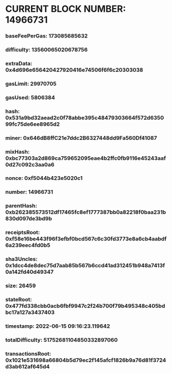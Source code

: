 # CURRENT BLOCK NUMBER: 14966731

### baseFeePerGas: 173085685632
### difficulty: 13560065020678756
### extraData: 0x4d696e656420427920416e74506f6f6c20303038
### gasLimit: 29970705
### gasUsed: 5806384
### hash: 0x531a9bd32aead2c0f78abbe395c48479303664f572d635099fc75de6ee8965d2
### miner: 0x646dB8ffC21e7ddc2B6327448dd9Fa560Df41087
### mixHash: 0xbc77303a2d869ca759652095eae4b2ffc0fb9116e45243aaf0d27c092c3aa0a6
### nonce: 0xf5044b423e5020c1
### number: 14966731
### parentHash: 0xb262385573512df17465fc8ef1777387bb0a82218f0baa231b830d097de3bd9b
### receiptsRoot: 0xf58e16be443f96f3efbf0bcd567c6c30fd3773e8a6cb4aabdf6a239eec4fd0b5
### sha3Uncles: 0x1dcc4de8dec75d7aab85b567b6ccd41ad312451b948a7413f0a142fd40d49347
### size: 26459
### stateRoot: 0x477fd338cbb0acb6fbf9947c2f24b700f79b495348c405bdbc17a127a3437403
### timestamp: 2022-06-15 09:16:23.119642
### totalDifficulty: 51752681104850332897060
### transactionsRoot: 0x1021e531698a66804b5d79ec2f145afcf1826b9a76d81f3724d3ab612af645d4
